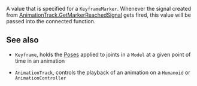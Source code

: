 A value that is specified for a `KeyframeMarker`. Whenever the signal created from [AnimationTrack.GetMarkerReachedSignal](https://developer.roblox.com/api-reference/function/AnimationTrack/GetMarkerReachedSignal) gets fired, this value will be passed into the connected function.

## See also

 - `Keyframe`,  holds the [Poses](https://developer.roblox.com/api-reference/class/Pose) applied to joints in a `Model` at a given point of time in an animation

 - `AnimationTrack`, controls the playback of an animation on a `Humanoid` or `AnimationController`